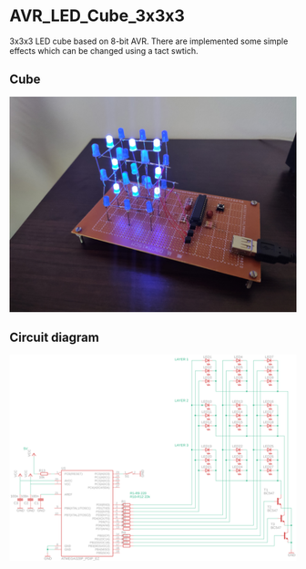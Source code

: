 # AVR_LED_Cube_3x3x3

3x3x3 LED cube based on 8-bit AVR. There are implemented some simple effects which can be changed using a tact swtich.

## Cube
![cube](/cube.jpg "Cube")

## Circuit diagram
![circuit](/circuit.png "Circuit")
